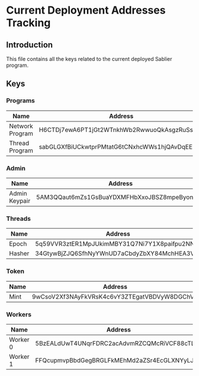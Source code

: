 # Current Deployment Addresses Tracking

## Introduction

This file contains all the keys related to the current deployed Sablier program.

## Keys

### Programs

| Name               | Address                                      |
| ------------------ | -------------------------------------------- |
| Network Program    | H6CTDj7ewA6PT1jGt2WTnkhWb2RwwuoQkAsgzRuSsnaV |
| Thread Program     | sabGLGXfBiUCkwtprPMtatG6tCNxhcWWs1hjQAvDqEE  |

### Admin

| Name          | Address                                      |
| ------------- | -------------------------------------------- |
| Admin Keypair | 5AM3QQaut6mZs1GsBuaYDXMFHbXxoJBSZ8mpeByonZA3 |

### Threads

| Name                         | Address                                      |
| ---------------------------- | -------------------------------------------- |
| Epoch                        | 5q59VVR3ztER1MpJUkimMBY31Q7Ni7Y1X8paifpu2NNf |
| Hasher                       | 34GtywBjZJQ6SfhNyYWnUD7aCbdyZbXY84MchHEA3Vos |

### Token

| Name                         | Address                                      |
| ---------------------------- | -------------------------------------------- |
| Mint                         | 9wCsoV2Xf3NAyFkVRsK4c6vY3ZTEgatVBDVyW8DGChVG |

### Workers

| Name                         | Address                                      |
| ---------------------------- | -------------------------------------------- |
| Worker 0                     | 5BzEALdUwT4UNqrFDRC2acAdvmRZCQMcRiVCF88cTLCv |
| Worker 1                     | FFQcupmvpBbdGegBRGLFkMEhMd2aZSr4EcGLXNYyLJuA |